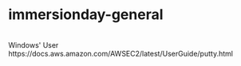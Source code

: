 # immersionday-general

<br>
Windows' User
<br>
https://docs.aws.amazon.com/AWSEC2/latest/UserGuide/putty.html
